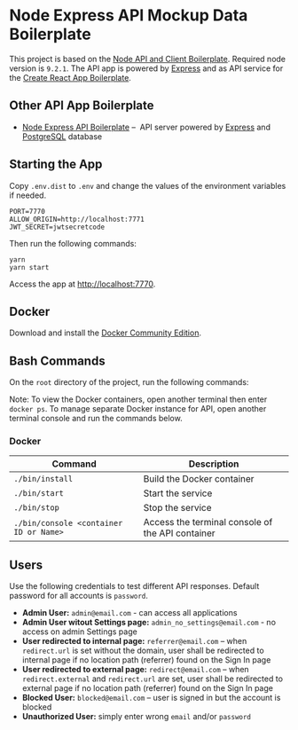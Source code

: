 # Node Express API Mockup Data Boilerplate
This project is based on the
[Node API and Client Boilerplate](https://github.com/anthub-services/node-api-and-client-boilerplate).
Required node version is `9.2.1`.
The API app is powered by [Express](https://expressjs.com/)
and as API service for the [Create React App Boilerplate](https://github.com/anthub-services/create-react-app-boilerplate).

## Other API App Boilerplate

- [Node Express API Boilerplate](https://github.com/anthub-services/node-express-api-boilerplate) –
 API server powered by [Express](https://expressjs.com/) and [PostgreSQL](https://www.postgresql.org/) database

## Starting the App

Copy `.env.dist` to `.env` and change the values of the environment variables if needed.

```
PORT=7770
ALLOW_ORIGIN=http://localhost:7771
JWT_SECRET=jwtsecretcode
```

Then run the following commands:

```
yarn
yarn start
```

Access the app at <http://localhost:7770>.

## Docker

Download and install the [Docker Community Edition](https://www.docker.com/community-edition).

## Bash Commands

On the `root` directory of the project, run the following commands:

Note: To view the Docker containers, open another terminal then enter `docker ps`.
To manage separate Docker instance for API, open another terminal console and run the commands below.

### Docker

| Command                                | Description                                      |
|----------------------------------------|--------------------------------------------------|
| `./bin/install`                        | Build the Docker container                       |
| `./bin/start`                          | Start the service                                |
| `./bin/stop`                           | Stop the service                                 |
| `./bin/console <container ID or Name>` | Access the terminal console of the API container |

## Users

Use the following credentials to test different API responses. Default password for all accounts is `password`.

- **Admin User:** `admin@email.com` - can access all applications
- **Admin User witout Settings page:** `admin_no_settings@email.com` - no access on admin Settings page
- **User redirected to internal page:** `referrer@email.com` – when `redirect.url` is set without the domain,
user shall be redirected to internal page if no location path (referrer) found on the Sign In page
- **User redirected to external page:** `redirect@email.com` – when `redirect.external` and `redirect.url` are set,
user shall be redirected to external page if no location path (referrer) found on the Sign In page
- **Blocked User:** `blocked@email.com` – user is signed in but the account is blocked
- **Unauthorized User:** simply enter wrong `email` and/or `password`
